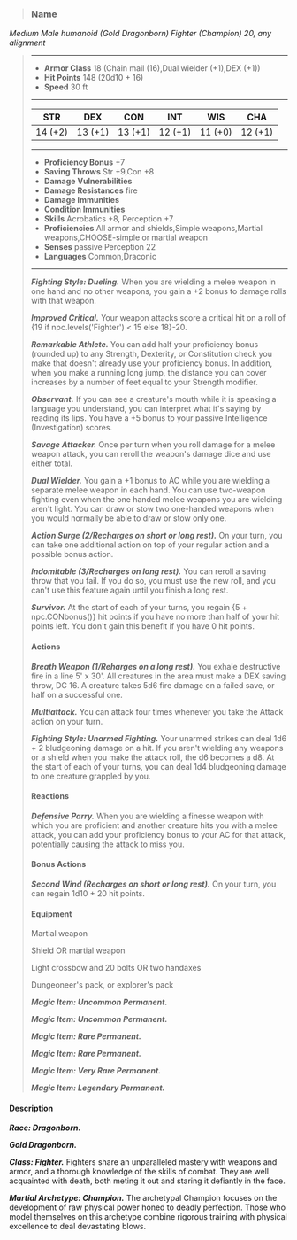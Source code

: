 >### Name
*Medium Male humanoid (Gold Dragonborn) Fighter (Champion) 20, any alignment*
>___
>- **Armor Class** 18 (Chain mail (16),Dual wielder (+1),DEX (+1))
>- **Hit Points** 148 (20d10 + 16)
>- **Speed** 30 ft
>___
>|**STR**|**DEX**|**CON**|**INT**|**WIS**|**CHA**|
>|:-:|:-:|:-:|:-:|:-:|:-:|
>|14 (+2)|13 (+1)|13 (+1)|12 (+1)|11 (+0)|12 (+1)|
>___
>- **Proficiency Bonus** +7
>- **Saving Throws** Str +9,Con +8
>- **Damage Vulnerabilities** 
>- **Damage Resistances** fire
>- **Damage Immunities** 
>- **Condition Immunities** 
>- **Skills** Acrobatics +8, Perception +7
>- **Proficiencies** All armor and shields,Simple weapons,Martial weapons,CHOOSE-simple or martial weapon
>- **Senses** passive Perception 22
>- **Languages** Common,Draconic
>___
>***Fighting Style: Dueling.*** When you are wielding a melee weapon in one hand and no other weapons, you gain a +2 bonus to damage rolls with that weapon.
>
>***Improved Critical.*** Your weapon attacks score a critical hit on a roll of {19 if npc.levels('Fighter') < 15 else 18}-20.
>
>***Remarkable Athlete.*** You can add half your proficiency bonus (rounded up) to any Strength, Dexterity, or Constitution check you make that doesn't already use your proficiency bonus. In addition, when you make a running long jump, the distance you can cover increases by a number of feet equal to your Strength modifier.
>
>***Observant.*** If you can see a creature's mouth while it is speaking a language you understand, you can interpret what it's saying by reading its lips. You have a +5 bonus to your passive Intelligence (Investigation) scores.
>
>***Savage Attacker.*** Once per turn when you roll damage for a melee weapon attack, you can reroll the weapon's damage dice and use either total.
>
>***Dual Wielder.*** You gain a +1 bonus to AC while you are wielding a separate melee weapon in each hand. You can use two-weapon fighting even when the one handed melee weapons you are wielding aren't light. You can draw or stow two one-handed weapons when you would normally be able to draw or stow only one.
>
>***Action Surge (2/Recharges on short or long rest).*** On your turn, you can take one additional action on top of your regular action and a possible bonus action.
>
>***Indomitable (3/Recharges on long rest).*** You can reroll a saving throw that you fail. If you do so, you must use the new roll, and you can't use this feature again until you finish a long rest.
>
>***Survivor.*** At the start of each of your turns, you regain {5 + npc.CONbonus()} hit points if you have no more than half of your hit points left. You don't gain this benefit if you have 0 hit points.
>
>#### Actions
>***Breath Weapon (1/Reharges on a long rest).*** You exhale destructive fire in a line 5' x 30'. All creatures in the area must make a DEX saving throw, DC 16. A creature takes 5d6 fire damage on a failed save, or half on a successful one.
>
>***Multiattack.*** You can attack four times whenever you take the Attack action on your turn.
>
>***Fighting Style: Unarmed Fighting.*** Your unarmed strikes can deal 1d6 + 2 bludgeoning damage on a hit. If you aren't wielding any weapons or a shield when you make the attack roll, the d6 becomes a d8. At the start of each of your turns, you can deal 1d4 bludgeoning damage to one creature grappled by you.
>
>#### Reactions
>***Defensive Parry.*** When you are wielding a finesse weapon with which you are proficient and another creature hits you with a melee attack, you can add your proficiency bonus to your AC for that attack, potentially causing the attack to miss you.
>
>
>#### Bonus Actions
>***Second Wind (Recharges on short or long rest).*** On your turn, you can regain 1d10 + 20 hit points.
>
>
>#### Equipment
>Martial weapon
>
>Shield OR martial weapon
>
>Light crossbow and 20 bolts OR two handaxes
>
>Dungeoneer's pack, or explorer's pack
>
>***Magic Item: Uncommon Permanent.***
>
>***Magic Item: Uncommon Permanent.***
>
>***Magic Item: Rare Permanent.***
>
>***Magic Item: Rare Permanent.***
>
>***Magic Item: Very Rare Permanent.***
>
>***Magic Item: Legendary Permanent.***
>

#### Description
***Race: Dragonborn.*** 

***Gold Dragonborn.***

***Class: Fighter.*** Fighters share an unparalleled mastery with weapons and armor, and a thorough knowledge of the skills of combat. They are well acquainted with death, both meting it out and staring it defiantly in the face.

***Martial Archetype: Champion.*** The archetypal Champion focuses on the development of raw physical power honed to deadly perfection. Those who model themselves on this archetype combine rigorous training with physical excellence to deal devastating blows.



